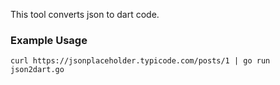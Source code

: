 This tool converts json to dart code.

### Example Usage

```curl https://jsonplaceholder.typicode.com/posts/1 | go run json2dart.go```